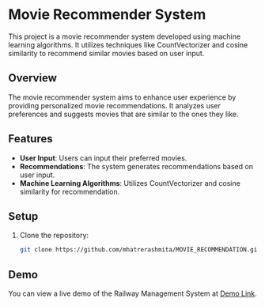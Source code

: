 # Movie Recommender System

This project is a movie recommender system developed using machine learning algorithms. It utilizes techniques like CountVectorizer and cosine similarity to recommend similar movies based on user input.

## Overview

The movie recommender system aims to enhance user experience by providing personalized movie recommendations. It analyzes user preferences and suggests movies that are similar to the ones they like.

## Features

- **User Input**: Users can input their preferred movies.
- **Recommendations**: The system generates recommendations based on user input.
- **Machine Learning Algorithms**: Utilizes CountVectorizer and cosine similarity for recommendation.

## Setup

1. Clone the repository:

   ```bash
   git clone https://github.com/mhatrerashmita/MOVIE_RECOMMENDATION.git
## Demo

You can view a live demo of the Railway Management System at [Demo Link](![image](https://github.com/mhatrerashmita/MOVIE_RECOMMENDATION/assets/130562993/f223d09c-9258-432e-9a78-d4f818c6d34b)
).
